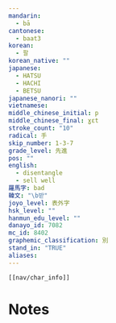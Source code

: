 ```yaml
---
mandarin:
  - bā
cantonese:
  - baat3
korean:
  - 팔
korean_native: ""
japanese:
  - HATSU
  - HACHI
  - BETSU
japanese_nanori: ""
vietnamese:
middle_chinese_initial: p
middle_chinese_final: ɣɛt
stroke_count: "10"
radical: 手
skip_number: 1-3-7
grade_level: 先進
pos: ""
english:
  - disentangle
  - sell well
羅馬字: bad
韓文: "\b받"
joyo_level: 表外字
hsk_level: ""
hanmun_edu_level: ""
danayo_id: 7082
mc_id: 8402
graphemic_classification: 別
stand_in: "TRUE"
aliases:
---
```

```meta-bind-embed
[[nav/char_info]]
```

# Notes
